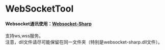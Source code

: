 # WebSocketTool
#### Websocket通讯使用：[Websocket-Sharp](http://sta.github.io/websocket-sharp/#websocket-client)
支持ws,wss服务。<br/>
注意，dll文件请尽可能保留在同一文件夹（特别是websocket-sharp.dll文件）。
